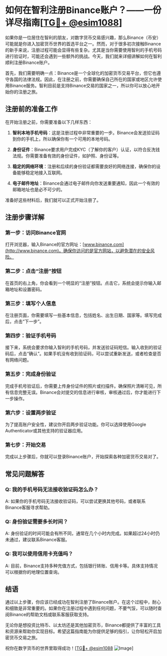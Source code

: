 # 如何在智利注册Binance账户？——一份详尽指南[[TG💪+ @esim1088](https://t.me/s/esim1088)]

如果你是一位居住在智利的朋友，对数字货币交易感兴趣，那么Binance（币安）可能就是你进入加密货币世界的首选平台之一。然而，对于很多初次接触Binance的新手来说，注册过程可能会显得有些复杂。尤其是当你需要使用智利的手机号码进行验证时，可能还会遇到一些额外的挑战。今天，我们就来详细讲解如何在智利顺利注册Binance账户。

首先，我们需要明确一点：Binance是一个全球化的加密货币交易平台，但它也遵守各国的法律法规。因此，在注册之前，你需要确保自己所在的国家或地区允许使用Binance服务。智利目前是支持Binance交易的国家之一，所以你可以放心地开始你的注册之旅。

## 注册前的准备工作

在开始注册之前，你需要准备以下几样东西：

1. **智利本地手机号码**：这是注册过程中非常重要的一步。Binance会发送验证码到你的手机上，所以确保你有一个可用的本地号码。
   
2. **身份证件**：Binance要求用户完成KYC（了解你的客户）认证，以符合反洗钱法规。你需要准备有效的身份证件，如护照、身份证等。

3. **稳定的网络环境**：注册和后续的身份验证都需要良好的网络连接，确保你的设备能够稳定地接入互联网。

4. **电子邮件地址**：Binance会通过电子邮件向你发送重要通知，因此一个有效的邮箱地址也是必不可少的。

准备好这些材料后，我们就可以正式开始注册了。

## 注册步骤详解

### 第一步：访问Binance官网

打开浏览器，输入Binance的官方网址：[www.binance.com](http://www.binance.com)。确保你访问的是官方网站，以避免潜在的安全风险。

### 第二步：点击“注册”按钮

在首页的右上角，你会看到一个明显的“注册”按钮。点击它，系统会提示你输入邮箱地址和设置密码。

### 第三步：填写个人信息

在注册页面，你需要填写一些基本信息，包括姓名、出生日期、国家等。填写完成后，点击“下一步”。

### 第四步：验证手机号码

接下来，系统会要求你输入智利的手机号码，并发送验证码短信。输入收到的验证码后，点击“确认”。如果手机没有收到验证码，可以尝试重新发送，或者检查是否有网络问题。

### 第五步：完成身份验证

完成手机号验证后，你需要上传身份证件的照片或扫描件。确保照片清晰可见，所有信息完整无误。Binance会对提交的信息进行审核，审核通过后，你才能进行下一步操作。

### 第六步：设置两步验证

为了提高账户安全性，建议你开启两步验证功能。你可以选择使用Google Authenticator或其他支持的验证器应用。

### 第七步：开始交易

完成以上步骤后，你就可以登录Binance账户，开始探索各种加密货币交易对了。

## 常见问题解答

### Q: 我的手机号码无法接收验证码怎么办？

A: 如果你的手机号码无法接收验证码，可以尝试更换其他号码，或者联系Binance客服寻求帮助。

### Q: 身份验证需要多长时间？

A: 身份验证的时间可能会有所不同，通常在几个小时内完成。如果超过24小时仍未通过，建议联系Binance客服。

### Q: 我可以使用信用卡充值吗？

A: 目前，Binance支持多种充值方式，包括银行转账、信用卡等。具体支持情况可以根据你的地理位置查询。

## 结语

通过以上步骤，你应该已经成功在智利注册了Binance账户。在这个过程中，耐心和细致是非常重要的。如果你在注册过程中遇到任何问题，不要气馁，可以随时查阅Binance的帮助文档或联系客服获取支持。

无论你是想投资比特币、以太坊还是其他加密货币，Binance都提供了丰富的工具和资源来帮助你实现目标。希望这篇指南能为你提供足够的指引，让你轻松开启加密货币交易之旅。

祝你在数字货币的世界里取得成功！[[TG💪+ @esim1088](https://t.me/s/esim1088) ![Image](https://i.postimg.cc/4NQfJmqS/Snipaste-2025-05-13-00-14-12.png)]